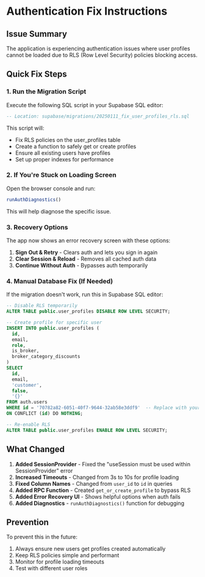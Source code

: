 # Authentication Fix Instructions

## Issue Summary
The application is experiencing authentication issues where user profiles cannot be loaded due to RLS (Row Level Security) policies blocking access.

## Quick Fix Steps

### 1. Run the Migration Script
Execute the following SQL script in your Supabase SQL editor:
```sql
-- Location: supabase/migrations/20250111_fix_user_profiles_rls.sql
```

This script will:
- Fix RLS policies on the user_profiles table
- Create a function to safely get or create profiles
- Ensure all existing users have profiles
- Set up proper indexes for performance

### 2. If You're Stuck on Loading Screen

Open the browser console and run:
```javascript
runAuthDiagnostics()
```

This will help diagnose the specific issue.

### 3. Recovery Options

The app now shows an error recovery screen with these options:

1. **Sign Out & Retry** - Clears auth and lets you sign in again
2. **Clear Session & Reload** - Removes all cached auth data
3. **Continue Without Auth** - Bypasses auth temporarily

### 4. Manual Database Fix (If Needed)

If the migration doesn't work, run this in Supabase SQL editor:

```sql
-- Disable RLS temporarily
ALTER TABLE public.user_profiles DISABLE ROW LEVEL SECURITY;

-- Create profile for specific user
INSERT INTO public.user_profiles (
  id, 
  email, 
  role, 
  is_broker, 
  broker_category_discounts
)
SELECT 
  id,
  email,
  'customer',
  false,
  '{}'
FROM auth.users
WHERE id = '70782a82-6051-40f7-9644-32ab58e3ddf9'  -- Replace with your user ID
ON CONFLICT (id) DO NOTHING;

-- Re-enable RLS
ALTER TABLE public.user_profiles ENABLE ROW LEVEL SECURITY;
```

## What Changed

1. **Added SessionProvider** - Fixed the "useSession must be used within SessionProvider" error
2. **Increased Timeouts** - Changed from 3s to 10s for profile loading
3. **Fixed Column Names** - Changed from `user_id` to `id` in queries
4. **Added RPC Function** - Created `get_or_create_profile` to bypass RLS
5. **Added Error Recovery UI** - Shows helpful options when auth fails
6. **Added Diagnostics** - `runAuthDiagnostics()` function for debugging

## Prevention

To prevent this in the future:
1. Always ensure new users get profiles created automatically
2. Keep RLS policies simple and performant
3. Monitor for profile loading timeouts
4. Test with different user roles
